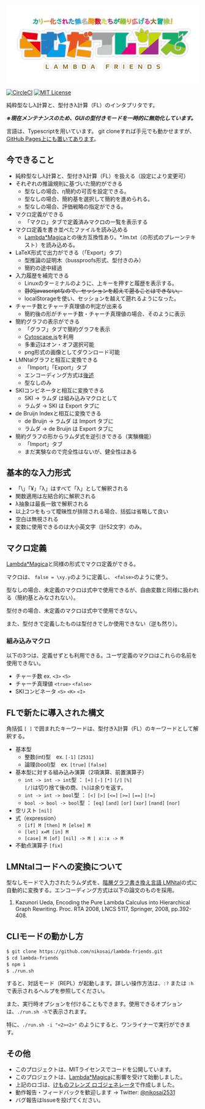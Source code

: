 ![らむだフレンズ](docs/logo.png "らむだフレンズ")

[![CircleCI](https://circleci.com/gh/nikosai/lambda-friends.svg?style=svg)](https://circleci.com/gh/nikosai/lambda-friends)
[![MIT License](http://img.shields.io/badge/license-MIT-blue.svg?style=flat)](LICENSE)

純粋型なしλ計算と、型付きλ計算（FL）のインタプリタです。

***※現在メンテナンスのため、GUIの型付きモードを一時的に無効化しています。***

言語は、Typescriptを用いています。
git cloneすれば手元でも動かせますが、[GitHub Pages上にも置いてあります](https://nikosai.github.io/lambda-friends/)。

## 今できること
* 純粋型なしλ計算と、型付きλ計算（FL）を扱える（設定により変更可）
* それぞれの推論規則に基づいた簡約ができる
  + 型なしの場合、η簡約の可否を設定できる。
  + 型なしの場合、簡約基を選択して簡約を進められる。
  + 型なしの場合、評価戦略の指定ができる。
* マクロ定義ができる
  + 「マクロ」タブで定義済みマクロの一覧を表示する
* マクロ定義を書き並べたファイルを読み込める
  + [Lambda*Magica](https://github.com/YuukiARIA/LambdaMagica)との後方互換性あり。*.lm.txt（の形式のプレーンテキスト）を読み込める。
* LaTeX形式で出力ができる（「Export」タブ）
  + 型推論の証明木（bussproofs形式、型付きのみ）
  + 簡約の途中経過
* 入力履歴を補完できる
  + Linuxのターミナルのように、上キーを押すと履歴を表示する。
  + ~~静的javascriptなので、セッションを超えて遡ることはできない。~~
  + localStorageを使い、セッションを越えて遡れるようになった。
* チャーチ数とチャーチ真理値の判定が出来る
  + 簡約後の形がチャーチ数・チャーチ真理値の場合、そのように表示
* 簡約グラフの表示ができる
  + 「グラフ」タブで簡約グラフを表示
  + [Cytoscape.js](http://js.cytoscape.org/)を利用
  + 多重辺はオン・オフ選択可能
  + png形式の画像としてダウンロード可能
* LMNtalグラフと相互に変換できる
  + 「Import」「Export」タブ
  + エンコーディング方式は[後述](#lmntalコードへの変換について)
  + 型なしのみ
* SKIコンビネータと相互に変換できる
  + SKI → ラムダ は組み込みマクロとして
  + ラムダ → SKI は Export タブに
* de Bruijn Indexと相互に変換できる
  + de Bruijn → ラムダ は Import タブに
  + ラムダ → de Bruijn は Export タブに
* 簡約グラフの形からラムダ式を逆引きできる（実験機能）
  + 「Import」タブ
  + まだ実験なので完全性はないが、健全性はある

## 基本的な入力形式
* 「\」「¥」「λ」はすべて「λ」として解釈される
* 関数適用は左結合的に解釈される
* λ抽象は最長一致で解釈される
* 以上2つをもって曖昧性が排除される場合、括弧は省略して良い
* 空白は無視される
* 変数に使用できるのは大小英文字（計52文字）のみ。

## マクロ定義
[Lambda*Magica](https://github.com/YuukiARIA/LambdaMagica)と同様の形式でマクロ定義ができる。

マクロは、 `false = \xy.y`のように定義し、 `<false>`のように使う。

型なしの場合、未定義のマクロは式中で使用できるが、自由変数と同様に扱われる（簡約基とみなされない）。

型付きの場合、未定義のマクロは式中で使用できない。

また、型付きで定義したものは型付きでしか使用できない（逆も然り）。

### 組み込みマクロ
以下の3つは、定義せずとも利用できる。ユーザ定義のマクロはこれらの名前を使用できない。
* チャーチ数 ex. `<3>` `<5>`
* チャーチ真理値 `<true>` `<false>`
* SKIコンビネータ `<S>` `<K>` `<I>`

## FLで新たに導入された構文
角括弧 `[ ]` で囲まれたキーワードは、型付きλ計算（FL）のキーワードとして解釈する。
* 基本型
  + 整数(int)型　ex. `[-1]` `[2531]`
  + 論理(bool)型　ex. `[true]` `[false]`
* 基本型に対する組み込み演算（2項演算、前置演算子）
  + `int -> int -> int`型 ： `[+]` `[-]` `[*]` `[/]` `[%]`  
    `[/]`は切り捨て後の商、`[%]`は余りを返す。
  + `int -> int -> bool`型 ： `[<]` `[>]` `[<=]` `[>=]` `[==]` `[!=]`
  + `bool -> bool -> bool`型 ： `[eq]` `[and]` `[or]` `[xor]` `[nand]` `[nor]`
* 空リスト `[nil]`
* 式（expression）
  + `[if] M [then] M [else] M`
  + `[let] x=M [in] M`
  + `[case] M [of] [nil] -> M | x::x -> M`
* 不動点演算子 `[fix]`

## LMNtalコードへの変換について
型なしモードで入力されたラムダ式を、[階層グラフ書き換え言語 LMNtal](http://www.ueda.info.waseda.ac.jp/lmntal/)の式に自動的に変換する。エンコーディング方式は以下の論文のものを採用。

1. Kazunori Ueda, Encoding the Pure Lambda Calculus into Hierarchical Graph Rewriting. Proc. RTA 2008, LNCS 5117, Springer, 2008, pp.392-408.

## CLIモードの動かし方
```bash
$ git clone https://github.com/nikosai/lambda-friends.git
$ cd lambda-friends
$ npm i
$ ./run.sh
```
すると、対話モード（REPL）が起動します。詳しい操作方法は、`:?` または `:h` で表示されるヘルプを参照してください。

また、実行時オプションを付けることもできます。使用できるオプションは、`./run.sh -h`で表示されます。

特に、`./run.sh -i "<2><2>"` のようにすると、ワンライナーで実行ができます。

## その他
* このプロジェクトは、MITライセンスでコードを公開しています。
* このプロジェクトは、[Lambda*Magica](https://github.com/YuukiARIA/LambdaMagica)に影響を受けて始動しました。
* 上記のロゴは、[けものフレンズ ロゴジェネレータ](https://aratama.github.io/kemonogen/)で作成しました。
* 動作報告・フィードバックを歓迎します → Twitter: [@nikosai2531](https://twitter.com/nikosai2531)
* バグ報告はIssueを投げてください。
